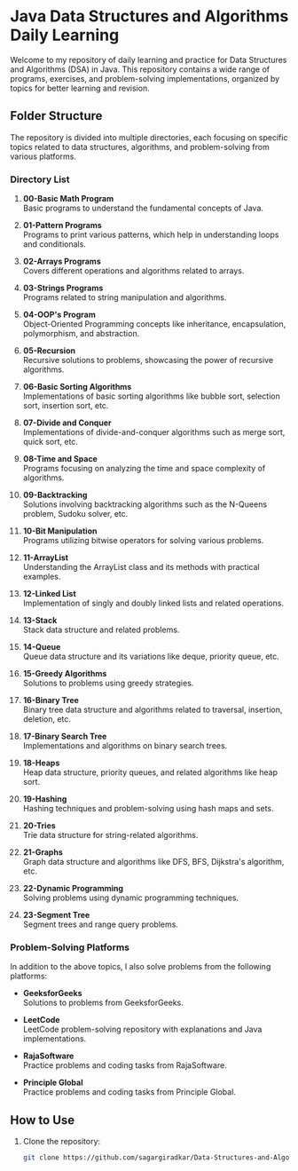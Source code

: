 # Java Data Structures and Algorithms Daily Learning

Welcome to my repository of daily learning and practice for Data Structures and Algorithms (DSA) in Java. This repository contains a wide range of programs, exercises, and problem-solving implementations, organized by topics for better learning and revision.

## Folder Structure

The repository is divided into multiple directories, each focusing on specific topics related to data structures, algorithms, and problem-solving from various platforms.

### Directory List

1. **00-Basic Math Program**  
   Basic programs to understand the fundamental concepts of Java.

2. **01-Pattern Programs**  
   Programs to print various patterns, which help in understanding loops and conditionals.

3. **02-Arrays Programs**  
   Covers different operations and algorithms related to arrays.

4. **03-Strings Programs**  
   Programs related to string manipulation and algorithms.

5. **04-OOP's Program**  
   Object-Oriented Programming concepts like inheritance, encapsulation, polymorphism, and abstraction.

6. **05-Recursion**  
   Recursive solutions to problems, showcasing the power of recursive algorithms.

7. **06-Basic Sorting Algorithms**  
    Implementations of basic sorting algorithms like bubble sort, selection sort, insertion sort, etc.

8. **07-Divide and Conquer**  
   Implementations of divide-and-conquer algorithms such as merge sort, quick sort, etc.

9. **08-Time and Space**  
   Programs focusing on analyzing the time and space complexity of algorithms.

10. **09-Backtracking**  
   Solutions involving backtracking algorithms such as the N-Queens problem, Sudoku solver, etc.

11. **10-Bit Manipulation**  
    Programs utilizing bitwise operators for solving various problems.

12. **11-ArrayList**  
    Understanding the ArrayList class and its methods with practical examples.

13. **12-Linked List**  
    Implementation of singly and doubly linked lists and related operations.

14. **13-Stack**  
    Stack data structure and related problems.

15. **14-Queue**  
    Queue data structure and its variations like deque, priority queue, etc.

16. **15-Greedy Algorithms**  
    Solutions to problems using greedy strategies.

17. **16-Binary Tree**  
    Binary tree data structure and algorithms related to traversal, insertion, deletion, etc.

18. **17-Binary Search Tree**  
    Implementations and algorithms on binary search trees.

19. **18-Heaps**  
    Heap data structure, priority queues, and related algorithms like heap sort.

20. **19-Hashing**  
    Hashing techniques and problem-solving using hash maps and sets.

21. **20-Tries**  
    Trie data structure for string-related algorithms.

22. **21-Graphs**  
    Graph data structure and algorithms like DFS, BFS, Dijkstra's algorithm, etc.

23. **22-Dynamic Programming**  
    Solving problems using dynamic programming techniques.

24. **23-Segment Tree**  
    Segment trees and range query problems.

### Problem-Solving Platforms

In addition to the above topics, I also solve problems from the following platforms:

- **GeeksforGeeks**  
  Solutions to problems from GeeksforGeeks.

- **LeetCode**  
  LeetCode problem-solving repository with explanations and Java implementations.

- **RajaSoftware**  
  Practice problems and coding tasks from RajaSoftware.

- **Principle Global**  
  Practice problems and coding tasks from Principle Global.

## How to Use

1. Clone the repository:
   ```bash
   git clone https://github.com/sagargiradkar/Data-Structures-and-Algorithms-in-Java.git
